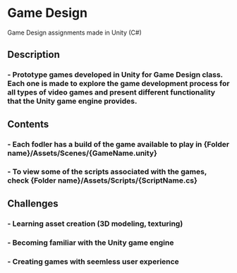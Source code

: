 # Game Design
 Game Design assignments made in Unity (C#)

## Description

### - Prototype games developed in Unity for Game Design class. Each one is made to explore the game development process for all types of video games and present different functionality that the Unity game engine provides.

## Contents

### - Each fodler has a build of the game available to play in {Folder name}/Assets/Scenes/{GameName.unity}
### - To view some of the scripts associated with the games, check {Folder name}/Assets/Scripts/{ScriptName.cs}

## Challenges

### - Learning asset creation (3D modeling, texturing)
### - Becoming familiar with the Unity game engine
### - Creating games with seemless user experience
